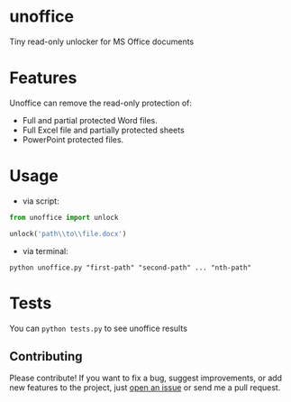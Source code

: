 # unoffice
Tiny read-only unlocker for MS Office documents

# Features
Unoffice can remove the read-only protection of:
  - Full and partial protected Word files.
  - Full Excel file and partially protected sheets
  - PowerPoint protected files.

# Usage
  - via script:
```python
from unoffice import unlock

unlock('path\\to\\file.docx')
```
  - via terminal:
```
python unoffice.py "first-path" "second-path" ... "nth-path"
```

# Tests
You can `python tests.py` to see unoffice results

## Contributing
Please contribute! If you want to fix a bug, suggest improvements, or add new features to the project, just [open an issue](https://github.com/elmoiv/unoffice/issues) or send me a pull request.
